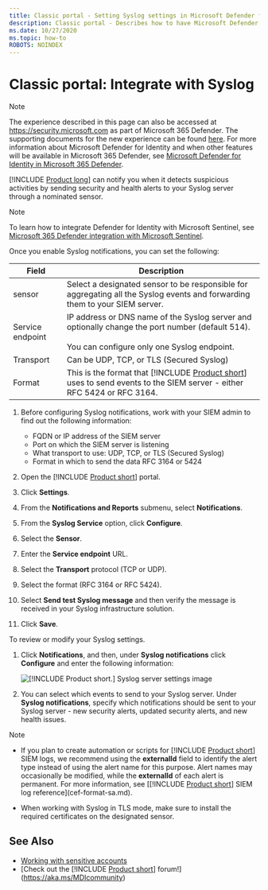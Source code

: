 ```yaml
---
title: Classic portal - Setting Syslog settings in Microsoft Defender for Identity
description: Classic portal - Describes how to have Microsoft Defender for Identity notify you (by email or by Defender for Identity event forwarding) when it detects suspicious activities
ms.date: 10/27/2020
ms.topic: how-to
ROBOTS: NOINDEX
---
```


# Classic portal: Integrate with Syslog

> [!NOTE]
> The experience described in this page can also be accessed at <https://security.microsoft.com> as part of Microsoft 365 Defender. The supporting documents for the new experience can be found [here](/microsoft-365/security/defender-identity/notifications#syslog-notifications). For more information about Microsoft Defender for Identity and when other features will be available in Microsoft 365 Defender, see [Microsoft Defender for Identity in Microsoft 365 Defender](/microsoft-365/security/defender/microsoft-365-security-center-mdi).

[!INCLUDE [Product long](includes/product-long.md)] can notify you when it detects suspicious activities by sending security and health alerts to your Syslog server through a nominated sensor.

> [!NOTE]
> To learn how to integrate Defender for Identity with Microsoft Sentinel, see [Microsoft 365 Defender integration with Microsoft Sentinel](/azure/sentinel/microsoft-365-defender-sentinel-integration).

Once you enable Syslog notifications, you can set the following:

|Field|Description|
|---------|---------------|
|sensor|Select a designated sensor to be responsible for aggregating all the Syslog events and forwarding them to your SIEM server.|
|Service endpoint|IP address or DNS name of the Syslog server and optionally change the port number (default 514).<br><br>You can configure only one Syslog endpoint.|
|Transport|Can be UDP, TCP, or TLS (Secured Syslog)|
|Format|This is the format that [!INCLUDE [Product short](includes/product-short.md)] uses to send events to the SIEM server - either RFC 5424 or RFC 3164.|

1. Before configuring Syslog notifications, work with your SIEM admin to find out the following information:

    - FQDN or IP address of the SIEM server
    - Port on which the SIEM server is listening
    - What transport to use: UDP, TCP, or TLS (Secured Syslog)
    - Format in which to send the data RFC 3164 or 5424

1. Open the [!INCLUDE [Product short](includes/product-short.md)] portal.
1. Click **Settings**.
1. From the **Notifications and Reports** submenu, select **Notifications**.
1. From the **Syslog Service** option, click **Configure**.
1. Select the **Sensor**.
1. Enter the **Service endpoint** URL.
1. Select the **Transport** protocol (TCP or UDP).
1. Select the format (RFC 3164 or RFC 5424).
1. Select **Send test Syslog message** and then verify the message is received in your Syslog infrastructure solution.
1. Click **Save**.

To review or modify your Syslog settings.

1. Click **Notifications**, and then, under **Syslog notifications** click **Configure** and enter the following information:

    ![[!INCLUDE [Product short.](includes/product-short.md)] Syslog server settings image](media/syslog.png)

1. You can select which events to send to your Syslog server. Under **Syslog notifications**, specify which notifications should be sent to your Syslog server - new security alerts, updated security alerts, and new health issues.

> [!NOTE]
>
> - If you plan to create automation or scripts for [!INCLUDE [Product short](includes/product-short.md)] SIEM logs, we recommend using the **externalId** field to identify the alert type instead of using the alert name for this purpose. Alert names may occasionally be modified, while the **externalId** of each alert is permanent. For more information, see [[!INCLUDE [Product short](includes/product-short.md)] SIEM log reference](cef-format-sa.md).
>
> - When working with Syslog in TLS mode, make sure to install the required certificates on the designated sensor.

## See Also

- [Working with sensitive accounts](/defender-for-identity/entity-tags)
- [Check out the [!INCLUDE [Product short](includes/product-short.md)] forum!](<https://aka.ms/MDIcommunity>)